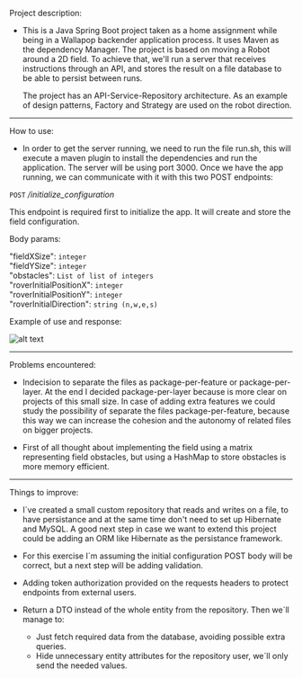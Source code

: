 Project description:
- This is a Java Spring Boot project taken as a home assignment 
while being in a Wallapop backender application process. It uses 
Maven as the dependency Manager. The project is based on moving a 
Robot around a 2D field. To achieve that, we'll run a server that
receives instructions through an API, and stores the result on a 
file database to be able to persist between runs.

    The project has an API-Service-Repository architecture. As an example of design patterns, Factory and Strategy are used on the robot direction.

---    
How to use:

- In order to get the server running, we need to run the file run.sh, this will execute
a maven plugin to install the dependencies and run the application. The server will be using port 3000. Once we have the app running,
we can communicate with it with this two POST endpoints:

`POST` _/initialize_configuration_

This endpoint is required first to initialize the app. It will create and store the field configuration.

Body params:  

"fieldXSize": `integer`   
"fieldYSize": `integer`  
"obstacles": `List of list of integers`  
"roverInitialPositionX": `integer`  
"roverInitialPositionY": `integer`  
"roverInitialDirection": `string (n,w,e,s)`

Example of use and response:  

![alt text](http://prntscr.com/oi78dn)

---
Problems encountered:
- Indecision to separate the files as package-per-feature or package-per-layer. At the end I decided package-per-layer because is more clear on projects of this small size. In case of adding extra features we could study the possibility of separate the files package-per-feature, because this way we can increase the cohesion and the autonomy of related files on bigger projects.

- First of all thought about implementing the field using a matrix representing field obstacles, but using a HashMap to store obstacles is more memory efficient. 
---
Things to improve:
- I´ve created a small custom repository that reads and writes on a file, to have persistance and at the same time don't need to set up Hibernate and MySQL. A good next step in case we want to extend this project could be adding an ORM like Hibernate as the persistance framework.
 
- For this exercise I´m assuming the initial configuration POST body will be correct, but a next step will be adding validation.

- Adding token authorization provided on the requests headers to protect endpoints from external users.

- Return a DTO instead of the whole entity from the repository. Then we´ll manage to:
    - Just fetch required data from the database, avoiding possible extra queries.
    - Hide unnecessary entity attributes for the repository user, we´ll only send the needed values.
    

